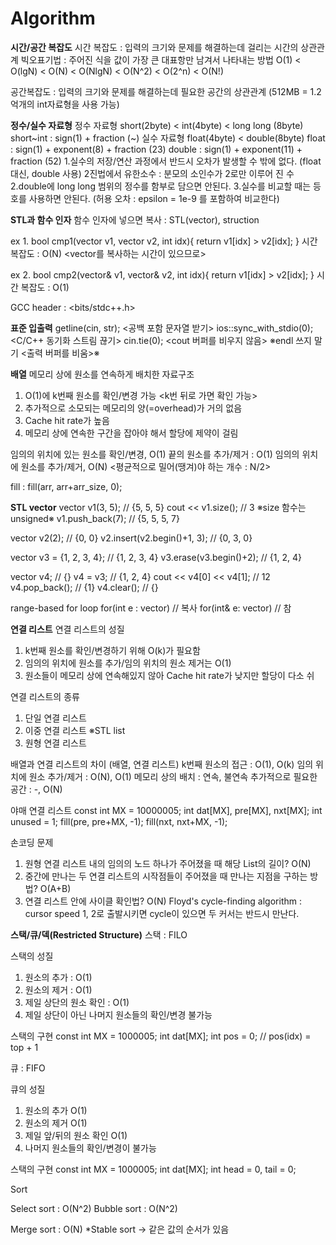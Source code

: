 # Algorithm
**시간/공간 복잡도**
시간 복잡도 : 입력의 크기와 문제를 해결하는데 걸리는 시간의 상관관계
빅오표기법 : 주어진 식을 값이 가장 큰 대표항만 남겨서 나타내는 방법
O(1) < O(lgN) < O(N) < O(NlgN) < O(N^2) < O(2^n) < O(N!)

공간복잡도 : 입력의 크기와 문제를 해결하는데 필요한 공간의 상관관계
(512MB = 1.2억개의 int자료형을 사용 가능)

**정수/실수 자료형**
정수 자료형
short(2byte) < int(4byte) < long long (8byte)
short~int : sign(1) + fraction (~)
실수 자료형
float(4byte) < double(8byte)
float : sign(1) + exponent(8) + fraction (23)
double : sign(1) + exponent(11) + fraction (52)
1.실수의 저장/연산 과정에서 반드시 오차가 발생할 수 밖에 없다. (float 대신, double 사용)
2진법에서 유한소수 : 분모의 소인수가 2로만 이루어 진 수
2.double에 long long 범위의 정수를 함부로 담으면 안된다.
3.실수를 비교할 때는 등호를 사용하면 안된다.
(허용 오차 : epsilon = 1e-9 를 포함하여 비교한다)

**STL과 함수 인자**
함수 인자에 넣으면 복사 : STL(vector), struction

ex 1.
bool cmp1(vector<int> v1, vector<int> v2, int idx){
    return v1[idx] > v2[idx];
}
시간 복잡도 : O(N) <vector를 복사하는 시간이 있으므로>

ex 2.
bool cmp2(vector<int>& v1, vector<int>& v2, int idx){
    return v1[idx] > v2[idx];
}
시간 복잡도 : O(1)

GCC header : <bits/stdc++.h>

**표준 입출력**
getline(cin, str); <공백 포함 문자열 받기>
ios::sync_with_stdio(0); <C/C++ 동기화 스트림 끊기>
cin.tie(0); <cout 버퍼를 비우지 않음>
※endl 쓰지 말기 <출력 버퍼를 비움>※

**배열**
메모리 상에 원소를 연속하게 배치한 자료구조
1. O(1)에 k번째 원소를 확인/변경 가능 <k번 뒤로 가면 확인 가능>
2. 추가적으로 소모되는 메모리의 양(=overhead)가 거의 없음
3. Cache hit rate가 높음
4. 메모리 상에 연속한 구간을 잡아야 해서 할당에 제약이 걸림

임의의 위치에 있는 원소를 확인/변경, O(1)
끝의 원소를 추가/제거 : O(1)
임의의 위치에 원소를 추가/제거, O(N) <평균적으로 밀어(땡겨)야 하는 개수 : N/2>

fill : fill(arr, arr+arr_size, 0);

**STL vector**
vector<int> v1(3, 5); // {5, 5, 5}
cout << v1.size(); // 3  ※size 함수는 unsigned※
v1.push_back(7); // {5, 5, 5, 7}

vector<int> v2(2); // {0, 0}
v2.insert(v2.begin()+1, 3); // {0, 3, 0}

vector<int> v3 = {1, 2, 3, 4}; // {1, 2, 3, 4}
v3.erase(v3.begin()+2); // {1, 2, 4}

vector<int> v4; // {}
v4 = v3; // {1, 2, 4}
cout << v4[0] << v4[1]; // 12
v4.pop_back(); // {1}
v4.clear(); // {}

range-based for loop
for(int e : vector) // 복사
for(int& e: vector) // 참

**연결 리스트**
연결 리스트의 성질
1. k번째 원소를 확인/변경하기 위해 O(k)가 필요함
2. 임의의 위치에 원소를 추가/임의 위치의 원소 제거는 O(1)
3. 원소들이 메모리 상에 연속해있지 않아 Cache hit rate가 낮지만 할당이 다소 쉬

연결 리스트의 종류
1. 단일 연결 리스트
2. 이중 연결 리스트 ※STL list
3. 원형 연결 리스트

배열과 연결 리스트의 차이 (배열, 연결 리스트)
k번째 원소의 접근 : O(1), O(k)
임의 위치에 원소 추가/제거 : O(N), O(1)
메모리 상의 배치 : 연속, 불연속
추가적으로 필요한 공간 : -, O(N)

야매 연결 리스트
const int MX = 10000005;
int dat[MX], pre[MX], nxt[MX];
int unused = 1;
fill(pre, pre+MX, -1);
fill(nxt, nxt+MX, -1);

손코딩 문제
1. 원형 연결 리스트 내의 임의의 노드 하나가 주어졌을 때 해당 List의 길이? O(N)
2. 중간에 만나는 두 연결 리스트의 시작점들이 주어졌을 때 만나는 지점을 구하는 방법? O(A+B)
3. 연결 리스트 안에 사이클 확인법? O(N)
Floyd's cycle-finding algorithm : cursor speed 1, 2로 출발시키면 cycle이 있으면 두 커서는 반드시 만난다.

**스택/큐/덱(Restricted Structure)**
스택 : FILO

스택의 성질
1. 원소의 추가 : O(1)
2. 원소의 제거 : O(1)
3. 제일 상단의 원소 확인 : O(1)
4. 제일 상단이 아닌 나머지 원소들의 확인/변경 불가능

스택의 구현
const int MX = 1000005;
int dat[MX];
int pos = 0; // pos(idx) = top + 1

큐 : FIFO

큐의 성질
1. 원소의 추가 O(1)
2. 원소의 제거 O(1)
3. 제일 앞/뒤의 원소 확인 O(1)
4. 나머지 원소들의 확인/변경이 불가능

스택의 구현
const int MX = 1000005;
int dat[MX];
int head = 0, tail = 0;

Sort

Select sort : O(N^2)
Bubble sort : O(N^2)

Merge sort : O(N)
*Stable sort -> 같은 값의 순서가 있음